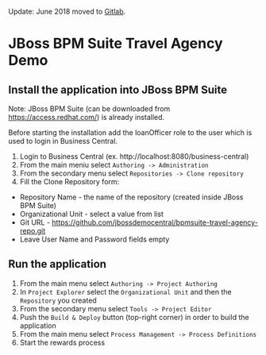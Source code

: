 Update: June 2018 moved to [Gitlab](https://gitlab.com/eschabell/bpmsuite-travel-agency-repo).


JBoss BPM Suite Travel Agency Demo
==================================

Install the application into JBoss BPM Suite
--------------------------------------------

Note: JBoss BPM Suite (can be downloaded from https://access.redhat.com/) is already installed.

Before starting the installation add the loanOfficer role to the user which is used to login in Business Central.

1. Login to Business Central (ex. http://localhost:8080/business-central)
2. From the main meniu select `Authoring -> Administration`
3. From the secondary menu select `Repositories -> Clone repository`
4. Fill the Clone Repository form:
  - Repository Name - the name of the repository (created inside JBoss BPM Suite)
  - Organizational Unit - select a value from list
  - Git URL - https://github.com/jbossdemocentral/bpmsuite-travel-agency-repo.git 
  - Leave User Name and Password fields empty

Run the application
-------------------

1. From the main menu select `Authoring -> Project Authoring`
2. In `Project Explorer` select the `Organizational Unit` and then the `Repository` you created
3. From the secondary menu select `Tools -> Project Editor`
4. Push the `Build & Deploy` button (top-right corner) in order to build the application
5. From the main menu select `Process Management -> Process Definitions`
6. Start the rewards process
